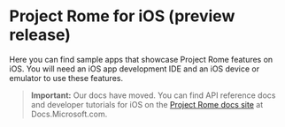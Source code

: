 # Project Rome for iOS (preview release)

 Here you can find sample apps that showcase Project Rome features on iOS. You will need an iOS app development IDE and an iOS device or emulator to use these features.

> **Important:** Our docs have moved. You can find API reference docs and developer tutorials for iOS on the [Project Rome docs site](docs.microsoft.com/windows/project-rome) at Docs.Microsoft.com. 


